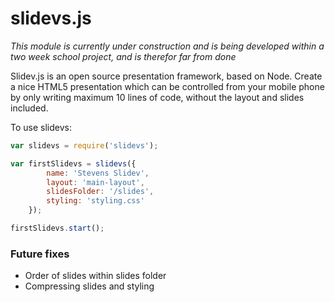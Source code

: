 # slidevs.js

*This module is currently under construction and is being developed within a two week school project, and is therefor far from done*

Slidev.js is an open source presentation framework, based on Node. Create a nice HTML5 presentation which can be controlled from your mobile phone by only writing maximum 10 lines of code, without the layout and slides included.

To use slidevs:

```javascript
var slidevs = require('slidevs');

var firstSlidevs = slidevs({
        name: 'Stevens Slidev',
        layout: 'main-layout',
        slidesFolder: '/slides',
        styling: 'styling.css'
    });

firstSlidevs.start();
```

### Future fixes
- Order of slides within slides folder
- Compressing slides and styling
